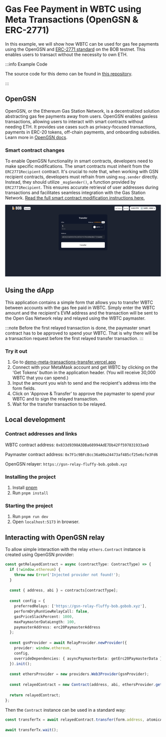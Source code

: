 # Gas Fee Payment in WBTC using Meta Transactions (OpenGSN & ERC-2771)

In this example, we will show how WBTC can be used for gas fee payments using the OpenGSN and [ERC-2771 standard](https://eips.ethereum.org/EIPS/eip-2771) on the BOB testnet. This enables users to transact without the necessity to own ETH.

:::info Example Code

The source code for this demo can be found in [this repository](https://github.com/bob-collective/demo-meta-transactions-transfer/).

:::

## OpenGSN
OpenGSN, or the Ethereum Gas Station Network, is a decentralized solution abstracting gas fee payments away from users. OpenGSN enables gasless transactions, allowing users to interact with smart contracts without needing ETH. It provides use cases such as privacy-focused transactions, payments in ERC-20 tokens, off-chain payments, and onboarding subsidies. Learn more in [OpenGSN docs](https://docs.opengsn.org/).


### Smart contract changes

To enable OpenGSN functionality in smart contracts, developers need to make specific modifications. The smart contracts must inherit from the `ERC2771Recipient` contract. It's crucial to note that, when working with GSN recipient contracts, developers must refrain from using `msg.sender` directly. Instead, they should utilize `_msgSender()`, a function provided by `ERC2771Recipient`. This ensures accurate retrieval of user addresses during transactions and facilitates seamless integration with the Gas Station Network.
[Read the full smart contract modification instructions here.](https://docs.opengsn.org/contracts/#writing-gsn-capable-contracts)


![preview](preview.png)

## Using the dApp

This application contains a simple form that allows you to transfer WBTC between accounts with the gas fee paid in WBTC. Simply enter the WBTC amount and the recipient's EVM address and the transaction will be sent to the Open Gas Network relay and relayed using the WBTC paymaster. 

:::note
Before the first relayed transaction is done, the paymaster smart contract has to be approved to spend your WBTC. That is why there will be a transaction request before the first relayed transfer transaction.
:::

### Try it out

1. Go to [demo-meta-transactions-transfer.vercel.app](https://demo-meta-transactions-transfer.vercel.app/) 
2. Connect with your MetaMask account and get WBTC by clicking on the 'Get Tokens' button in the application header. (You will receive 30,000 WBTC that you can spend.)
4. Input the amount you wish to send and the recipient's address into the form fields.
5. Click on 'Approve & Transfer' to approve the paymaster to spend your WBTC and to sign the relayed transaction.
6. Wait for the transfer transaction to be relayed. 

## Local development

### Contract addresses and links

WBTC contract address: `0x833d9398A3DBa68994AdE7Db42Ff597831933aeD`

Paymaster contract address: `0x7F1c9BFcBcc36a09a24473af485cf25e6cfe3Fd6`

OpenGSN relayer:
`https://gsn-relay-fluffy-bob.gobob.xyz`


### Installing the project

1. Install [pnpm](https://pnpm.io/installation)
2. Run `pnpm install`

### Starting the project

1. Run `pnpm run dev`
2. Open `localhost:5173` in browser.

## Interacting with OpenGSN relay

To allow simple interaction with the relay `ethers.Contract` instance is created using OpenGSN provider:
```typescript
const getRelayedContract = async (contractType: ContractType) => {
  if (!window.ethereum) {
    throw new Error('Injected provider not found!');
  }

  const { address, abi } = contracts[contractType];

  const config = {
    preferredRelays: ['https://gsn-relay-fluffy-bob.gobob.xyz'],
    performDryRunViewRelayCall: false,
    gasPriceSlackPercent: 1000,
    maxPaymasterDataLength: 100,
    paymasterAddress: erc20PaymasterAddress
  };

  const gsnProvider = await RelayProvider.newProvider({
    provider: window.ethereum,
    config,
    overrideDependencies: { asyncPaymasterData: getErc20PaymasterData }
  }).init();

  const ethersProvider = new providers.Web3Provider(gsnProvider);

  const relayedContract = new Contract(address, abi, ethersProvider.getSigner());

  return relayedContract;
};
```

Then the `Contract` instance can be used in a standard way:
```typescript
const transferTx = await relayedContract.transfer(form.address, atomicAmount.toString());

await transferTx.wait();
```


